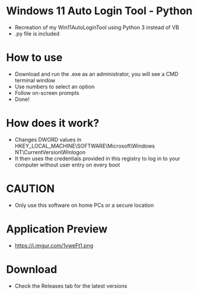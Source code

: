 # Windows 11 Auto Login Tool - Python
- Recreation of my Win11AutoLoginTool using Python 3 instead of VB
- .py file is included

# How to use
- Download and run the .exe as an administrator, you will see a CMD terminal window
- Use numbers to select an option
- Follow on-screen prompts
- Done!

# How does it work?
- Changes DWORD values in HKEY_LOCAL_MACHINE\SOFTWARE\Microsoft\Windows NT\CurrentVersion\Winlogon
- It then uses the credentials provided in this registry to log in to your computer without user entry on every boot

# CAUTION
- Only use this software on home PCs or a secure location

# Application Preview
- https://i.imgur.com/1yweFt1.png

# Download
- Check the Releases tab for the latest versions
